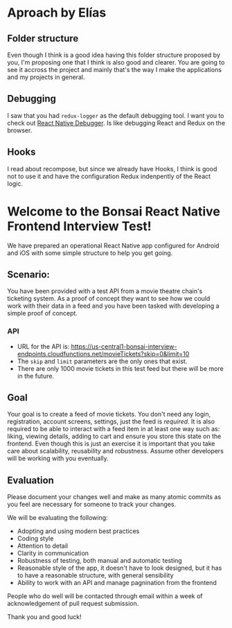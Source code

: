 # Aproach by Elías

## Folder structure

Even though I think is a good idea having this folder structure proposed by you, I'm proposing one that I think is also good and clearer. You are going to see it accross the project and mainly that's the way I make the applications and my projects in general.

## Debugging

I saw that you had `redux-logger` as the default debugging tool. I want you to check out [React Native Debugger](https://github.com/jhen0409/react-native-debugger). Is like debugging React and Redux on the browser.

## Hooks

I read about recompose, but since we already have Hooks, I think is good not to use it and have the configuration Redux indenpently of the React logic.

# Welcome to the Bonsai React Native Frontend Interview Test!

We have prepared an operational React Native app configured for Android and iOS with some simple structure to help you get going.

## Scenario:

You have been provided with a test API from a movie theatre chain's ticketing system. As a proof of concept they want to see how we could work with their data in a feed and you have been tasked with developing a simple proof of concept.

### API

* URL for the API is: https://us-central1-bonsai-interview-endpoints.cloudfunctions.net/movieTickets?skip=0&limit=10
* The `skip` and `limit` parameters are the only ones that exist.
* There are only 1000 movie tickets in this test feed but there will be more in the future.

## Goal

Your goal is to create a feed of movie tickets. You don't need any login, registration, account screens, settings, just the feed is _required_. It is also required to be able to interact with a feed item in at least one way such as: liking, viewing details, adding to cart and ensure you store this state on the frontend. Even though this is just an exercise it is important that you take care about scalability, reusability and robustness. Assume other developers will be working with you eventually.

## Evaluation

Please document your changes well and make as many atomic commits as you feel are necessary for someone to track your changes.

We will be evaluating the following:

* Adopting and using modern best practices
* Coding style
* Attention to detail
* Clarity in communication
* Robustness of testing, both manual and automatic testing
* Reasonable style of the app, it doesn't have to look designed, but it has to have a reasonable structure, with general sensibility
* Ability to work with an API and manage pagnination from the frontend

People who do well will be contacted through email within a week of acknowledgement of pull request submission.

Thank you and good luck!
